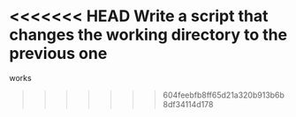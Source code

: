 <<<<<<< HEAD
Write a script that changes the working directory to the previous one
=======
works
>>>>>>> 604feebfb8ff65d21a320b913b6b8df34114d178
